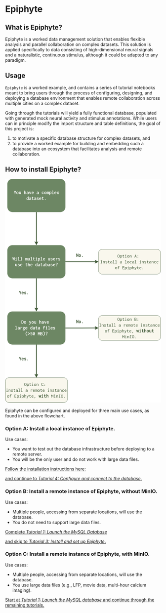 # Epiphyte

## What is Epiphyte?

Epiphyte is a worked data management solution that enables flexible analysis and parallel collaboration on complex datasets.
This solution is applied specifically to data consisting of high-dimensional neural signals and a naturalistic, continuous stimulus, although it could be adapted to any paradigm.

## Usage 

`Epiphyte` is a worked example, and contains a series of tutorial notebooks meant to bring users through the process of configuring, designing, and deploying a database environment that enables remote collaboration across multiple cities on a complex dataset. 

Going through the tutorials will yield a fully functional database, populated with generated mock neural activity and stimulus annotations. While users can in principle modify the import structure and table definitions, the goal of this project is:
1. to motivate a specific database structure for complex datasets, and
2. to provide a worked example for building and embedding such a database into an ecosystem that facilitates analysis and remote collaboration.

## How to install Epiphyte? 

![Installation Flowchart](docs/reference/installation-flowchart.png)

Epiphyte can be configured and deployed for three main use cases, as found in the above flowchart. 

### Option A: Install a local instance of Epiphyte. 

Use cases: 
* You want to test out the database infrastructure before deploying to a remote server.
* You will be the only user and do not work with large data files. 

[Follow the installation instructions here:]()

[and continue to *Tutorial 4: Configure and connect to the database*.](docs/tutorials/set-up/3.%20Configure%20and%20connect%20to%20database.ipynb)

### Option B: Install a remote instance of Epiphyte, without MinIO.

Use cases:
* Multiple people, accessing from separate locations, will use the database. 
* You do not need to support large data files. 

[Complete *Tutorial 1: Launch the MySQL Database*](docs/tutorials/set-up/1.%20Launch%20the%20MySQL%20database.ipynb)

[and skip to *Tutorial 3: Install and set up Epiphyte*.](docs/tutorials/set-up/3.%20Install%20and%20set%20up%20Epiphyte.ipynb)

### Option C: Install a remote instance of Epiphyte, with MinIO.

Use cases:
* Multiple people, accessing from separate locations, will use the database. 
* You use large data files (e.g., LFP, movie data, multi-hour calcium imaging).

[Start at *Tutorial 1: Launch the MySQL database* and continue through the remaining tutorials.](docs/tutorials/set-up/1.%20Launch%20the%20MySQL%20database.ipynb)